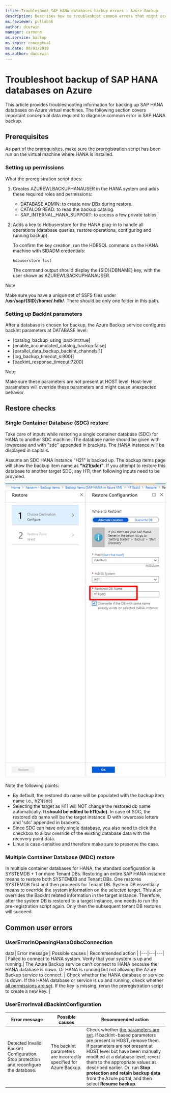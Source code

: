```yaml
---
title: Troubleshoot SAP HANA databases backup errors - Azure Backup
description: Describes how to troubleshoot common errors that might occur when you use Azure Backup to back up SAP HANA databases.
ms.reviewer: pullabhk
author: dcurwin
manager: carmonm
ms.service: backup
ms.topic: conceptual
ms.date: 08/03/2019
ms.author: dacurwin
---
```


# Troubleshoot backup of SAP HANA databases on Azure

This article provides troubleshooting information for backing up SAP HANA databases on Azure virtual machines. The following section covers important conceptual data required to diagnose common error in SAP HANA backup.

## Prerequisites

As part of the [prerequisites](backup-azure-sap-hana-database.md#prerequisites), make sure the preregistration script has been run on the virtual machine where HANA is installed.

### Setting up permissions

What the preregistration script does:

1. Creates AZUREWLBACKUPHANAUSER in the HANA system and adds these required roles and permissions:
    - DATABASE ADMIN: to create new DBs during restore.
    - CATALOG READ: to read the backup catalog.
    - SAP_INTERNAL_HANA_SUPPORT: to access a few private tables.
2. Adds a key to Hdbuserstore for the HANA plug-in to handle all operations (database queries, restore operations, configuring and running backup).

   To confirm the key creation, run the HDBSQL command on the HANA machine with SIDADM credentials:

    ``` hdbsql
    hdbuserstore list
    ```

    The command output should display the {SID}{DBNAME} key, with the user shown as AZUREWLBACKUPHANAUSER.

> [!NOTE]
> Make sure you have a unique set of SSFS files under **/usr/sap/{SID}/home/.hdb/**. There should be only one folder in this path.

### Setting up BackInt parameters

After a database is chosen for backup, the Azure Backup service  configures backInt parameters at DATABASE level:

- [catalog_backup_using_backint:true]
- [enable_accumulated_catalog_backup:false]
- [parallel_data_backup_backint_channels:1]
- [log_backup_timeout_s:900)]
- [backint_response_timeout:7200]

> [!NOTE]
> Make sure these parameters are *not* present at HOST level. Host-level parameters will override these parameters and might cause unexpected behavior.

## Restore checks

### Single Container Database (SDC) restore

Take care of inputs while restoring a single container database (SDC) for HANA to another SDC machine. The database name should be given with lowercase and with "sdc" appended in brackets. The HANA instance will be displayed in capitals.

Assume an SDC HANA instance "H21" is backed up. The backup items page will show the backup item name as **"h21(sdc)"**. If you attempt to restore this database to another target SDC, say H11, then following inputs need to be provided.

![SDC restore inputs](media/backup-azure-sap-hana-database/hana-sdc-restore.png)

Note the following points:

- By default, the restored db name will be populated with the backup item name i.e., h21(sdc)
- Selecting the target as H11 will NOT change the restored db name automatically. **It should be edited to h11(sdc)**. In case of SDC, the restored db name will be the target instance ID with lowercase letters and 'sdc' appended in brackets.
- Since SDC can have only single database, you also need to click the checkbox to allow override of the existing database data with the recovery point data.
- Linux is case-sensitive and therefore make sure to preserve the case.

### Multiple Container Database (MDC) restore

In multiple container databases for HANA, the standard configuration is SYSTEMDB + 1 or more Tenant DBs. Restoring an entire SAP HANA instance means to restore both SYSTEMDB and Tenant DBs. One restores SYSTEMDB first and then proceeds for Tenant DB. System DB essentially means to override the system information on the selected target. This also overrides the BackInt related information in the target instance. Therefore, after the system DB is restored to a target instance, one needs to run the pre-registration script again. Only then the subsequent tenant DB restores will succeed.

## Common user errors

### UserErrorInOpeningHanaOdbcConnection

data| Error message | Possible causes | Recommended action |
|---|---|---|
| Failed to connect to HANA system. Verify that your system is up and running.| The Azure Backup service can't connect to HANA because the HANA database is down. Or HANA is running but not allowing the Azure Backup service to connect. | Check whether the HANA database or service is down. If the HANA database or service is up and running, check whether [all permissions are set](#setting-up-permissions). If the key is missing, rerun the preregistration script to create a new key. |

### UserErrorInvalidBackintConfiguration

| Error message | Possible causes | Recommended action |
|---|---|---|
| Detected Invalid Backint Configuration. Stop protection and reconfigure the database.| The backInt parameters are incorrectly specified for Azure Backup. | Check whether [the parameters are set](#setting-up-backint-parameters). If backInt-based parameters are present in HOST, remove them. If parameters are not present at HOST level but have been manually modified at a database level, revert them to the appropriate values as described earlier. Or, run **Stop protection and retain backup data** from the Azure portal, and then select **Resume backup**.|
